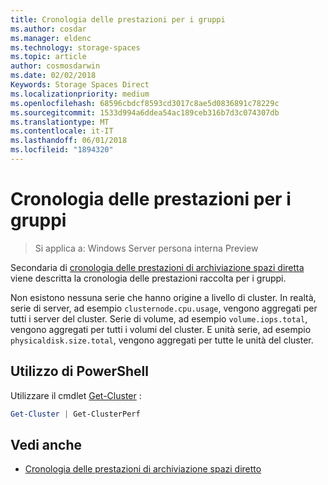 ```yaml
---
title: Cronologia delle prestazioni per i gruppi
ms.author: cosdar
ms.manager: eldenc
ms.technology: storage-spaces
ms.topic: article
author: cosmosdarwin
ms.date: 02/02/2018
Keywords: Storage Spaces Direct
ms.localizationpriority: medium
ms.openlocfilehash: 68596cbdcf8593cd3017c8ae5d0836891c78229c
ms.sourcegitcommit: 1533d994a6ddea54ac189ceb316b7d3c074307db
ms.translationtype: MT
ms.contentlocale: it-IT
ms.lasthandoff: 06/01/2018
ms.locfileid: "1894320"
---
```

# <a name="performance-history-for-clusters"></a>Cronologia delle prestazioni per i gruppi

> Si applica a: Windows Server persona interna Preview

Secondaria di [cronologia delle prestazioni di archiviazione spazi diretta](performance-history.md) viene descritta la cronologia delle prestazioni raccolta per i gruppi.

Non esistono nessuna serie che hanno origine a livello di cluster. In realtà, serie di server, ad esempio `clusternode.cpu.usage`, vengono aggregati per tutti i server del cluster. Serie di volume, ad esempio `volume.iops.total`, vengono aggregati per tutti i volumi del cluster. E unità serie, ad esempio `physicaldisk.size.total`, vengono aggregati per tutte le unità del cluster.

## <a name="usage-in-powershell"></a>Utilizzo di PowerShell

Utilizzare il cmdlet [Get-Cluster](https://docs.microsoft.com/powershell/module/failoverclusters/get-cluster) :

```PowerShell
Get-Cluster | Get-ClusterPerf
```

## <a name="see-also"></a>Vedi anche

- [Cronologia delle prestazioni di archiviazione spazi diretto](performance-history.md)
